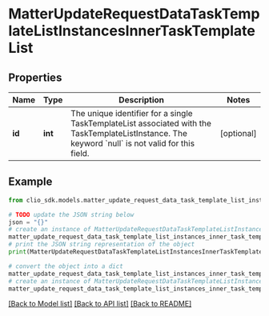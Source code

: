 # MatterUpdateRequestDataTaskTemplateListInstancesInnerTaskTemplateList


## Properties

Name | Type | Description | Notes
------------ | ------------- | ------------- | -------------
**id** | **int** | The unique identifier for a single TaskTemplateList associated with the TaskTemplateListInstance. The keyword &#x60;null&#x60; is not valid for this field. | [optional] 

## Example

```python
from clio_sdk.models.matter_update_request_data_task_template_list_instances_inner_task_template_list import MatterUpdateRequestDataTaskTemplateListInstancesInnerTaskTemplateList

# TODO update the JSON string below
json = "{}"
# create an instance of MatterUpdateRequestDataTaskTemplateListInstancesInnerTaskTemplateList from a JSON string
matter_update_request_data_task_template_list_instances_inner_task_template_list_instance = MatterUpdateRequestDataTaskTemplateListInstancesInnerTaskTemplateList.from_json(json)
# print the JSON string representation of the object
print(MatterUpdateRequestDataTaskTemplateListInstancesInnerTaskTemplateList.to_json())

# convert the object into a dict
matter_update_request_data_task_template_list_instances_inner_task_template_list_dict = matter_update_request_data_task_template_list_instances_inner_task_template_list_instance.to_dict()
# create an instance of MatterUpdateRequestDataTaskTemplateListInstancesInnerTaskTemplateList from a dict
matter_update_request_data_task_template_list_instances_inner_task_template_list_from_dict = MatterUpdateRequestDataTaskTemplateListInstancesInnerTaskTemplateList.from_dict(matter_update_request_data_task_template_list_instances_inner_task_template_list_dict)
```
[[Back to Model list]](../README.md#documentation-for-models) [[Back to API list]](../README.md#documentation-for-api-endpoints) [[Back to README]](../README.md)


